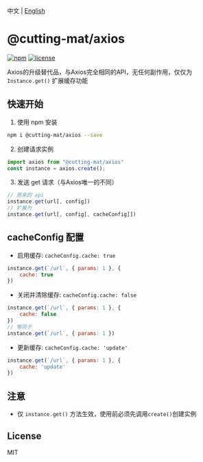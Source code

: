 中文 | [English](README.md)

# @cutting-mat/axios

[![npm](https://img.shields.io/npm/v/@cutting-mat/axios.svg)](https://www.npmjs.com/package/@cutting-mat/axios) [![license](https://img.shields.io/github/license/cutting-mat/axios.svg)]()

Axios的升级替代品，与Axios完全相同的API，无任何副作用，仅仅为 `Instance.get()` 扩展缓存功能

## 快速开始

1. 使用 npm 安装

``` bash
npm i @cutting-mat/axios --save
```

2. 创建请求实例

``` js
import axios from "@cutting-mat/axios"
const instance = axios.create();

```

3. 发送 get 请求（与Axios唯一的不同）

``` js
// 原来的 api
instance.get(url[, config])
// 扩展为
instance.get(url[, config[, cacheConfig]])
```

## cacheConfig 配置

- 启用缓存: `cacheConfig.cache: true`

``` js
instance.get(`/url`, { params: 1 }, {
    cache: true
})

```

- 关闭并清除缓存: `cacheConfig.cache: false`

``` js
instance.get(`/url`, { params: 1 }, {
    cache: false
})
// 等同于
instance.get(`/url`, { params: 1 })


```

- 更新缓存: `cacheConfig.cache: 'update'`

``` js
instance.get(`/url`, { params: 1 }, {
    cache: 'update'
})

```

## 注意

- 仅 `instance.get()` 方法生效，使用前必须先调用`create()`创建实例

## License

MIT
